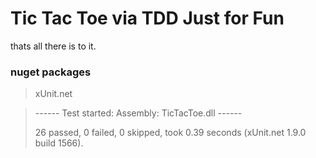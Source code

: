 Tic Tac Toe via TDD Just for Fun
================================

thats all there is to it.

### nuget packages
> xUnit.net

> ------ Test started: Assembly: TicTacToe.dll ------
> 
> 26 passed, 0 failed, 0 skipped, took 0.39 seconds (xUnit.net 1.9.0 build 1566).